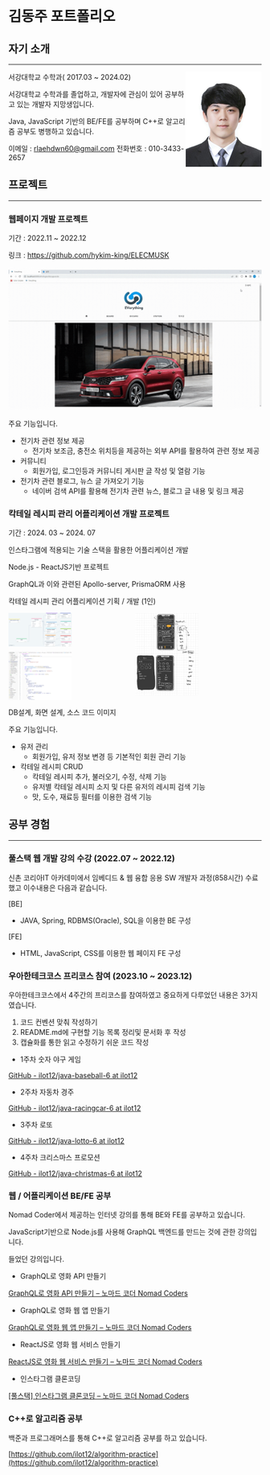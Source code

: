 # 김동주 포트폴리오

## 자기 소개

---
<div>
<img src="imgs/profile.jpg" style="float: right; width: 30% ;">



서강대학교 수학과( 2017.03 ~ 2024.02) 

서강대학교 수학과를 졸업하고, 개발자에 관심이 있어 공부하고 있는 개발자 지망생입니다.

Java, JavaScript 기반의 BE/FE를 공부하며 C++로 알고리즘 공부도 병행하고 있습니다.

이메일 : rlaehdwn60@gmail.com 전화번호 : 010-3433-2657

</div>



## 프로젝트

---
### 웹페이지 개발 프로젝트

기간 : 2022.11 ~ 2022.12

링크 : https://github.com/hykim-king/ELECMUSK

![17.회원가입-로그인.gif](imgs/ELECMUSK_page_1.gif)

주요 기능입니다.

- 전기차 관련 정보 제공
    - 전기차 보조금, 충전소 위치등을 제공하는 외부 API를 활용하여 관련 정보 제공
- 커뮤니티
    - 회원가입, 로그인등과 커뮤니티 게시판 글 작성 및 열람 기능
- 전기차 관련 블로그, 뉴스 글 가져오기 기능
    - 네이버 검색 API를 활용해 전기차 관련 뉴스, 블로그 글 내용 및 링크 제공

### 칵테일 레시피 관리 어플리케이션 개발 프로젝트

기간 : 2024. 03 ~ 2024. 07

인스타그램에 적용되는 기술 스택을 활용한 어플리케이션 개발

Node.js - ReactJS기반 프로젝트

GraphQL과 이와 관련된 Apollo-server, PrismaORM 사용

칵테일 레시피 관리 어플리케이션 기획 / 개발 (1인)

<div style="display: flex;">
  <div style="flex: 1; display: flex; flex-direction: column;">
    <img src="imgs/DB_schema.png" alt="Image 1" style="width: 50%; margin-bottom: 10px;">
    <img src="imgs/source_code_1.png" alt="Image 2" style="width: 50%;">
  </div>
  <div style="flex: 1;">
    <img src="imgs/wireframe_1.jpg" alt="Image 3" style="width: 50%;">
  </div>
</div>

DB설계, 화면 설계, 소스 코드 이미지


주요 기능입니다.

- 유저 관리
    - 회원가입, 유저 정보 변경 등 기본적인 회원 관리 기능
- 칵테일 레시피 CRUD
    - 칵테일 레시피 추가, 불러오기, 수정, 삭제 기능
    - 유저별 칵테일 레시피 소지 및 다른 유저의 레시피 검색 기능
    - 맛, 도수, 재료등 필터를 이용한 검색 기능

## 공부 경험

---

### 풀스택 웹 개발 강의 수강 (2022.07 ~ 2022.12)

신촌 코리아IT 아카데미에서 임베디드 & 웹 융합 응용 SW 개발자 과정(858시간) 수료했고 이수내용은 다음과 같습니다.

[BE]

- JAVA, Spring, RDBMS(Oracle), SQL을 이용한 BE 구성

[FE]

- HTML, JavaScript, CSS를 이용한 웹 페이지 FE 구성

### 우아한테크코스 프리코스 참여 (2023.10 ~ 2023.12)

우아한테크코스에서 4주간의 프리코스를 참여하였고 중요하게 다루었던 내용은 3가지였습니다.

1. 코드 컨벤션 맞춰 작성하기
2. README.md에 구현할 기능 목록 정리및 문서화 후 작성
3. 캡슐화를 통한 읽고 수정하기 쉬운 코드 작성

- 1주차 숫자 야구 게임

[GitHub - ilot12/java-baseball-6 at ilot12](https://github.com/ilot12/java-baseball-6/tree/ilot12)

- 2주차 자동차 경주

[GitHub - ilot12/java-racingcar-6 at ilot12](https://github.com/ilot12/java-racingcar-6/tree/ilot12)

- 3주차 로또

[GitHub - ilot12/java-lotto-6 at ilot12](https://github.com/ilot12/java-lotto-6/tree/ilot12)

- 4주차 크리스마스 프로모션

[GitHub - ilot12/java-christmas-6 at ilot12](https://github.com/ilot12/java-christmas-6-ilot12)

### 웹 / 어플리케이션 BE/FE 공부

Nomad Coder에서 제공하는 인터넷 강의를 통해 BE와 FE를 공부하고 있습니다.

JavaScript기반으로 Node.js를 사용해 GraphQL 백엔드를 만드는 것에 관한 강의입니다.

들었던 강의입니다.

- GraphQL로 영화 API 만들기

[GraphQL로 영화 API 만들기 – 노마드 코더 Nomad Coders](https://nomadcoders.co/graphql-for-beginners)

- GraphQL로 영화 웹 앱 만들기

[GraphQL로 영화 웹 앱 만들기 – 노마드 코더 Nomad Coders](https://nomadcoders.co/react-graphql-for-beginners)

- ReactJS로 영화 웹 서비스 만들기

[ReactJS로 영화 웹 서비스 만들기 – 노마드 코더 Nomad Coders](https://nomadcoders.co/react-for-beginners)

- 인스타그램 클론코딩

[[풀스택] 인스타그램 클론코딩 – 노마드 코더 Nomad Coders](https://nomadcoders.co/instaclone)

### C++로 알고리즘 공부

백준과 프로그래머스를 통해 C++로 알고리즘 공부를 하고 있습니다.

[https://github.com/ilot12/algorithm-practice](https://github.com/ilot12/algorithm-practice)
